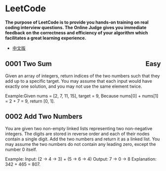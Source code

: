 LeetCode
=======
**The purpose of LeetCode is to provide you hands-on training on real coding interview questions. The Online Judge gives you immediate feedback on the correctness and efficiency of your algorithm which facilitates a great learning experience.**

* [中文版](./README_CN.md)

0001 Two Sum <span style="float:right">Easy</span>
---

Given an array of integers, return indices of the two numbers such that they add up to a specific target.
You may assume that each input would have exactly one solution, and you may not use the same element twice.

Example:Given nums = [2, 7, 11, 15], target = 9,
Because nums[0] + nums[1] = 2 + 7 = 9,
return [0, 1].

0002 Add Two Numbers
---

You are given two non-empty linked lists representing two non-negative integers. The digits are stored in reverse order and each of their nodes contain a single digit. Add the two numbers and return it as a linked list.
You may assume the two numbers do not contain any leading zero, except the number 0 itself.

Example:
Input: (2 -> 4 -> 3) + (5 -> 6 -> 4)
Output: 7 -> 0 -> 8
Explanation: 342 + 465 = 807.

